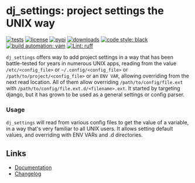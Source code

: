 # dj_settings: project settings the UNIX way

[![tests][test_badge]][test_url]
[![license][licence_badge]][licence_url]
[![pypi][pypi_badge]][pypi_url]
[![downloads][pepy_badge]][pepy_url]
[![code style: black][black_badge]][black_url]
[![build automation: yam][yam_badge]][yam_url]
[![Lint: ruff][ruff_badge]][ruff_url]

`dj_settings` offers way to add project settings in a way that has been battle-tested for years
in numerous UNIX apps, reading from the value `/etc/<config_file>` or `~/.config/<config_file>` or
`/path/to/project/<config_file>` or an `ENV VAR`, allowing overriding from the next read location.
All of them allow overriding `/path/to/config/file.ext` with `/path/to/config/file.ext.d/<filename>.ext`.
It started by targeting django, but it has grown to be used as a general settings or config parser.

### Usage

`dj_settings` will read from various config files to get the value of a variable, in a way
that's very familiar to all UNIX users. It allows setting default values, and overriding
with ENV VARs and .d directories.

## Links

- [Documentation]
- [Changelog]

[test_badge]: https://github.com/spapanik/dj_settings/actions/workflows/tests.yml/badge.svg
[test_url]: https://github.com/spapanik/dj_settings/actions/workflows/tests.yml
[licence_badge]: https://img.shields.io/badge/license-LGPL_v3-blue.svg
[licence_url]: https://github.com/spapanik/dj_settings/blob/main/docs/LICENSE.md
[pypi_badge]: https://img.shields.io/pypi/v/dj_settings
[pypi_url]: https://pypi.org/project/dj_settings
[pepy_badge]: https://pepy.tech/badge/dj_settings
[pepy_url]: https://pepy.tech/project/dj_settings
[black_badge]: https://img.shields.io/badge/code_style-black-000000.svg
[black_url]: https://github.com/psf/black
[yam_badge]: https://img.shields.io/badge/build_automation-yamk-success
[yam_url]: https://github.com/spapanik/dj_settings
[ruff_badge]: https://img.shields.io/endpoint?url=https://raw.githubusercontent.com/charliermarsh/ruff/main/assets/badge/v1.json
[ruff_url]: https://github.com/charliermarsh/ruff
[Documentation]: https://dj-settings.readthedocs.io/en/stable/
[Changelog]: https://github.com/spapanik/dj_settings/blob/main/docs/CHANGELOG.md
